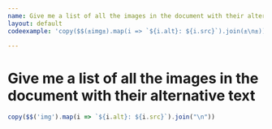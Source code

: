 ```yaml
---
name: Give me a list of all the images in the document with their alternative text
layout: default
codeexample: 'copy($$(±img±).map(i => `${i.alt}: ${i.src}`).join(±\n±))'

---
```


# Give me a list of all the images in the document with their alternative text

```javascript
copy($$('img').map(i => `${i.alt}: ${i.src}`).join("\n"))
```